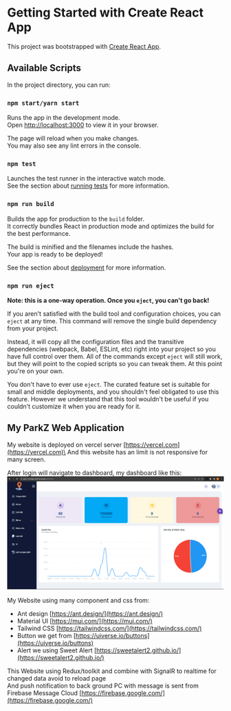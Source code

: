 # Getting Started with Create React App

This project was bootstrapped with [Create React App](https://github.com/facebook/create-react-app).

## Available Scripts

In the project directory, you can run:

### `npm start/yarn start`

Runs the app in the development mode.\
Open [http://localhost:3000](http://localhost:3000) to view it in your browser.

The page will reload when you make changes.\
You may also see any lint errors in the console.

### `npm test`

Launches the test runner in the interactive watch mode.\
See the section about [running tests](https://facebook.github.io/create-react-app/docs/running-tests) for more information.

### `npm run build`

Builds the app for production to the `build` folder.\
It correctly bundles React in production mode and optimizes the build for the best performance.

The build is minified and the filenames include the hashes.\
Your app is ready to be deployed!

See the section about [deployment](https://facebook.github.io/create-react-app/docs/deployment) for more information.

### `npm run eject`

**Note: this is a one-way operation. Once you `eject`, you can't go back!**

If you aren't satisfied with the build tool and configuration choices, you can `eject` at any time. This command will remove the single build dependency from your project.

Instead, it will copy all the configuration files and the transitive dependencies (webpack, Babel, ESLint, etc) right into your project so you have full control over them. All of the commands except `eject` will still work, but they will point to the copied scripts so you can tweak them. At this point you're on your own.

You don't have to ever use `eject`. The curated feature set is suitable for small and middle deployments, and you shouldn't feel obligated to use this feature. However we understand that this tool wouldn't be useful if you couldn't customize it when you are ready for it.

## My ParkZ Web Application

My website is deployed on vercel server [https://vercel.com](https://vercel.com)\
And this website has an limit is not responsive for many screen.

After login will navigate to dashboard, my dashboard like this:
![](public/dashboard.png)

My Website using many component and css from:

- Ant design [https://ant.design/](https://ant.design/)
- Material UI [https://mui.com/](https://mui.com/)
- Tailwind CSS [https://tailwindcss.com/](https://tailwindcss.com/)
- Button we get from [https://uiverse.io/buttons](https://uiverse.io/buttons)
- Alert we using Sweet Alert [https://sweetalert2.github.io/](https://sweetalert2.github.io/)

This Website using Redux/toolkit and combine with SignalR to realtime for changed data avoid to reload page\
And push notification to back ground PC with message is sent from Firebase Message Cloud [https://firebase.google.com/](https://firebase.google.com/)
